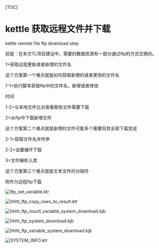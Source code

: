 [TOC]

# kettle 获取远程文件并下载



kettle remote file ftp download  step

前提：在本次TL项目建设中，需要的数据资源有一部分通过ftp的方式交换的。

1>获取远程更新或者新增的文件名

这个方案第一个难点就是如何获取新增的或者更改的文件名

1-1>执行脚本获取ftp中的文件名，新增或者修改

时间

1-2>与本地文件比对查看那些文件需要下载

2>从ftp中下载新增文件

这个方案第二个难点就是新增的文件可能多个需要将其全部下载完成

2-1>获取文件名并传参

2-2>设置循环下载

3>文件解析入库

这个方案第三个难点就是文本文件的分隔符

附件为远程ftp下载

![ftp_set_variable.ktr](E:/grwlwd/ysys/gh_ysys@126.com/0dfefb224ec248689afea81f727bfcf3/attachment.png)

![hhht_ftp_copy_rows_to_result.ktr](E:/grwlwd/ysys/gh_ysys@126.com/c04b2aeedf9c450d9107586a47a5844b/attachment.png)

![hhht_ftp_result_variable_system_download.kjb](E:/grwlwd/ysys/gh_ysys@126.com/4471f7a808fa405c829ca6b14f217b1a/attachment.png)

![hhht_ftp_system_download.kjb](E:/grwlwd/ysys/gh_ysys@126.com/c0af2099c1024a239a2dfdae1973434f/attachment.png)

![hhht_ftp_variable_system_download.kjb](E:/grwlwd/ysys/gh_ysys@126.com/b9c77523b339486ab4e515818d99bfec/attachment.png)

![SYSTEM_INFO.ktr](E:/grwlwd/ysys/gh_ysys@126.com/3b5c8e6ece3c4dd2ac0b4d7140897ab3/attachment.png)